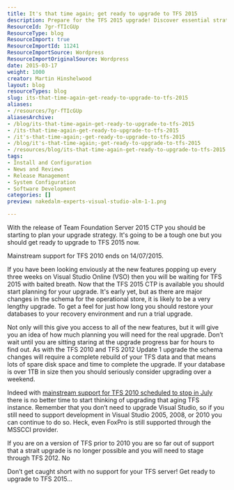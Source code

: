```yaml
---
title: It's that time again; get ready to upgrade to TFS 2015
description: Prepare for the TFS 2015 upgrade! Discover essential strategies and tips to ensure a smooth transition before support for TFS 2010 ends. Don't wait!
ResourceId: 7gr-fTIcGUp
ResourceType: blog
ResourceImport: true
ResourceImportId: 11241
ResourceImportSource: Wordpress
ResourceImportOriginalSource: Wordpress
date: 2015-03-17
weight: 1000
creator: Martin Hinshelwood
layout: blog
resourceTypes: blog
slug: its-that-time-again-get-ready-to-upgrade-to-tfs-2015
aliases:
- /resources/7gr-fTIcGUp
aliasesArchive:
- /blog/its-that-time-again-get-ready-to-upgrade-to-tfs-2015
- /its-that-time-again-get-ready-to-upgrade-to-tfs-2015
- /it's-that-time-again;-get-ready-to-upgrade-to-tfs-2015
- /blog/it's-that-time-again;-get-ready-to-upgrade-to-tfs-2015
- /resources/blog/its-that-time-again-get-ready-to-upgrade-to-tfs-2015
tags:
- Install and Configuration
- News and Reviews
- Release Management
- System Configuration
- Software Development
categories: []
preview: nakedalm-experts-visual-studio-alm-1-1.png

---
```

With the release of Team Foundation Server 2015 CTP you should be starting to plan your upgrade strategy. It's going to be a tough one but you should get ready to upgrade to TFS 2015 now.

Mainstream support for TFS 2010 ends on 14/07/2015.

If you have been looking enviously at the new features popping up every three weeks on Visual Studio Online (VSO) then you will be waiting for TFS 2015 with baited breath. Now that the TFS 2015 CTP is available you should start planning for your upgrade. It's early yet, but as there are major changes in the schema for the operational store, it is likely to be a very lengthy upgrade. To get a feel for just how long you should restore your databases to your recovery environment and run a trial upgrade.

Not only will this give you access to all of the new features, but it will give you an idea of how much planning you will need for the real upgrade. Don’t wait until you are sitting staring at the upgrade progress bar for hours to find out. As with the TFS 2010 and TFS 2012 Update 1 upgrade the schema changes will require a complete rebuild of your TFS data and that means lots of spare disk space and time to complete the upgrade. If your database is over 1TB in size then you should seriously consider upgrading over a weekend.

Indeed with [mainstream support for TFS 2010 scheduled to stop in July](http://support.microsoft.com/lifecycle/search?sort=PN&alpha=Microsoft+Visual+Studio+Team+Foundation+Server+2010&Filter=FilterNO) there is no better time to start thinking of upgrading that aging TFS instance. Remember that you don’t need to upgrade Visual Studio, so if you still need to support development in Visual Studio 2005, 2008, or 2010 you can continue to do so. Heck, even FoxPro is still supported through the MSSCCI provider.

If you are on a version of TFS prior to 2010 you are so far out of support that a strait upgrade is no longer possible and you will need to stage through TFS 2012. No

Don’t get caught short with no support for your TFS server! Get ready to upgrade to TFS 2015…
